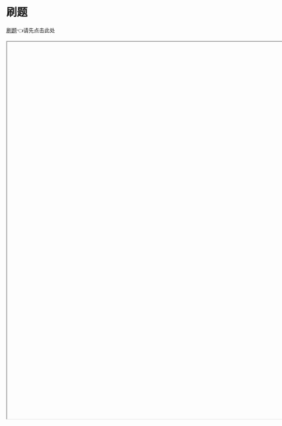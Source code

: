 <!--
 * @Author: 孙浩然
 * @Date: 2020-06-30 11:38:54
 * @LastEditors: 孙浩然
 * @LastEditTime: 2020-07-01 09:18:52
 * @FilePath: \Java-Point\docs\0.mindmaster\刷题记录.md
 * @博客地址: 个人博客，如果各位客官觉得不错，请点个赞，谢谢。[地址](https://codefool0307.github.io/JavaScholar/#/)
--> 
# 刷题

<a href="https://kdocs.cn/l/spPnia6gr" target="mainFrame1">刷题</a>👈请先点击此处
<iframe name="mainFrame1" style="width:1000px; height:1000px;">